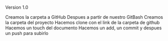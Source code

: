 Version 1.0


Creamos la carpeta a GitHub
Despues a partir de nuestro GitBash Creamos la carpeta del proyecto
Hacemos clone con el link de la carpeta de github
Hacemos un touch del documento
Hacemos un add, un commit y despues un push para subirlo
